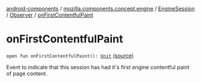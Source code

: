 [android-components](../../../index.md) / [mozilla.components.concept.engine](../../index.md) / [EngineSession](../index.md) / [Observer](index.md) / [onFirstContentfulPaint](./on-first-contentful-paint.md)

# onFirstContentfulPaint

`open fun onFirstContentfulPaint(): `[`Unit`](https://kotlinlang.org/api/latest/jvm/stdlib/kotlin/-unit/index.html) [(source)](https://github.com/mozilla-mobile/android-components/blob/master/components/concept/engine/src/main/java/mozilla/components/concept/engine/EngineSession.kt#L56)

Event to indicate that this session has had it's first engine contentful paint of page content.

